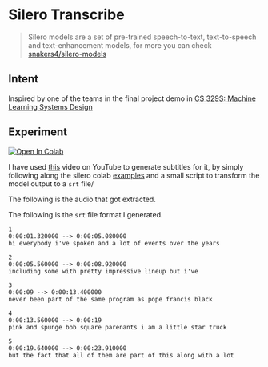 # Silero Transcribe

> Silero models are a set of pre-trained speech-to-text, text-to-speech and text-enhancement models, for more you can check [snakers4/silero-models 
](https://github.com/snakers4/silero-models)


## Intent

Inspired by one of the teams in the final project demo in [CS 329S: Machine Learning Systems Design](https://stanford-cs329s.github.io/)


## Experiment

[![Open In Colab](https://colab.research.google.com/assets/colab-badge.svg)](https://colab.research.google.com/github/Zhenye-Na/silero-transcribe/blob/main/silero_transcribe.ipynb)

I have used [this](https://www.youtube.com/watch?v=iaxqTVNHFB0) video on YouTube to generate subtitles for it, by simply following along the silero colab [examples](https://colab.research.google.com/github/snakers4/silero-models/blob/master/examples.ipynb#scrollTo=8r3DW7IgkJil) and a small script to transform the model output to a `srt` file/

The following is the audio that got extracted.

[](https://user-images.githubusercontent.com/32248549/158008526-6feb8602-8073-4d72-a203-57975f7e32d0.mp4)

The following is the `srt` file format I generated.

```
1
0:00:01.320000 --> 0:00:05.080000
hi everybody i've spoken and a lot of events over the years

2
0:00:05.560000 --> 0:00:08.920000
including some with pretty impressive lineup but i've

3
0:00:09 --> 0:00:13.400000
never been part of the same program as pope francis black

4
0:00:13.560000 --> 0:00:19
pink and spunge bob square parenants i am a little star truck

5
0:00:19.640000 --> 0:00:23.910000
but the fact that all of them are part of this along with a lot
```

